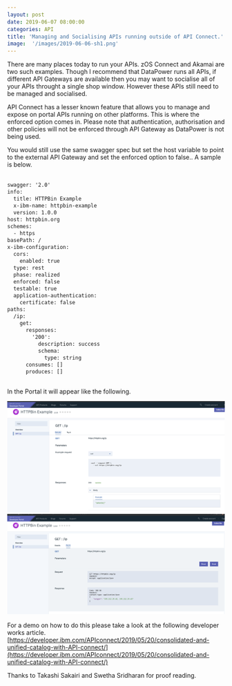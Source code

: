 ```yaml
---
layout: post
date: 2019-06-07 08:00:00
categories: API
title: 'Managing and Socialising APIs running outside of API Connect.'
image:  '/images/2019-06-06-sh1.png'
---
```


There are many places today to run your APIs. zOS Connect and Akamai are two such examples. Though I recommend that DataPower runs all APIs, if different API Gateways are available then you may want to socialise all of your APIs throught a single shop window. However these APIs still need to be managed and socialised.

API Connect has a lesser known feature that allows you to manage and expose on portal APIs running on other platforms. This is where the enforced option comes in.  Please note that authentication, authorisation and other policies will not be enforced through API Gateway as DataPower is not being used.

You would still use the same swagger spec but set the host variable to point to the external API Gateway and set the enforced option to false.. A sample is below.

```

swagger: '2.0'
info:
  title: HTTPBin Example
  x-ibm-name: httpbin-example
  version: 1.0.0
host: httpbin.org
schemes:
  - https
basePath: /
x-ibm-configuration:
  cors:
    enabled: true
  type: rest
  phase: realized
  enforced: false
  testable: true
  application-authentication:
    certificate: false
paths:
  /ip:
    get:
      responses:
        '200':
          description: success
          schema:
            type: string
      consumes: []
      produces: []
      
```



In the Portal it will appear like the following.


![](/images/2019-06-06-sh1.png)
![](/images/2019-06-06-sh2.png)


For a demo on how to do this please take a look at the following developer works article. [https://developer.ibm.com/APIconnect/2019/05/20/consolidated-and-unified-catalog-with-API-connect/](https://developer.ibm.com/APIconnect/2019/05/20/consolidated-and-unified-catalog-with-API-connect/)

Thanks to Takashi Sakairi and Swetha Sridharan for proof reading.
